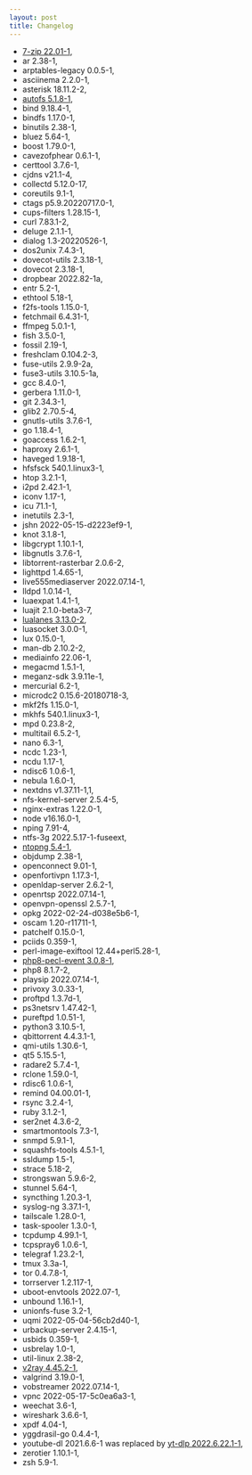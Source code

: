 ```yaml
---
layout: post
title: Changelog
---
```



* [7-zip 22.01-1](https://www.7-zip.org/),
* ar 2.38-1,
* arptables-legacy 0.0.5-1,
* asciinema 2.2.0-1,
* asterisk 18.11.2-2,
* [autofs 5.1.8-1](https://www.kernel.org/doc/html/latest/filesystems/autofs.html),
* bind 9.18.4-1,
* bindfs 1.17.0-1,
* binutils 2.38-1,
* bluez 5.64-1,
* boost 1.79.0-1,
* cavezofphear 0.6.1-1,
* certtool 3.7.6-1,
* cjdns v21.1-4,
* collectd 5.12.0-17,
* coreutils 9.1-1,
* ctags p5.9.20220717.0-1,
* cups-filters 1.28.15-1,
* curl 7.83.1-2,
* deluge 2.1.1-1,
* dialog 1.3-20220526-1,
* dos2unix 7.4.3-1,
* dovecot-utils 2.3.18-1,
* dovecot 2.3.18-1,
* dropbear 2022.82-1a,
* entr 5.2-1,
* ethtool 5.18-1,
* f2fs-tools 1.15.0-1,
* fetchmail 6.4.31-1,
* ffmpeg 5.0.1-1,
* fish 3.5.0-1,
* fossil 2.19-1,
* freshclam 0.104.2-3,
* fuse-utils 2.9.9-2a,
* fuse3-utils 3.10.5-1a,
* gcc 8.4.0-1,
* gerbera 1.11.0-1,
* git 2.34.3-1,
* glib2 2.70.5-4,
* gnutls-utils 3.7.6-1,
* go 1.18.4-1,
* goaccess 1.6.2-1,
* haproxy 2.6.1-1,
* haveged 1.9.18-1,
* hfsfsck 540.1.linux3-1,
* htop 3.2.1-1,
* i2pd 2.42.1-1,
* iconv 1.17-1,
* icu 71.1-1,
* inetutils 2.3-1,
* jshn 2022-05-15-d2223ef9-1,
* knot 3.1.8-1,
* libgcrypt 1.10.1-1,
* libgnutls 3.7.6-1,
* libtorrent-rasterbar 2.0.6-2,
* lighttpd 1.4.65-1,
* live555mediaserver 2022.07.14-1,
* lldpd 1.0.14-1,
* luaexpat 1.4.1-1,
* luajit 2.1.0-beta3-7,
* [lualanes 3.13.0-2](https://github.com/LuaLanes/lanes),
* luasocket 3.0.0-1,
* lux 0.15.0-1,
* man-db 2.10.2-2,
* mediainfo 22.06-1,
* megacmd 1.5.1-1,
* meganz-sdk 3.9.11e-1,
* mercurial 6.2-1,
* microdc2 0.15.6-20180718-3,
* mkf2fs 1.15.0-1,
* mkhfs 540.1.linux3-1,
* mpd 0.23.8-2,
* multitail 6.5.2-1,
* nano 6.3-1,
* ncdc 1.23-1,
* ncdu 1.17-1,
* ndisc6 1.0.6-1,
* nebula 1.6.0-1,
* nextdns v1.37.11-1,1,
* nfs-kernel-server 2.5.4-5,
* nginx-extras 1.22.0-1,
* node v16.16.0-1,
* nping 7.91-4,
* ntfs-3g 2022.5.17-1-fuseext,
* [ntopng 5.4-1](https://www.ntop.org/products/traffic-analysis/ntop/),
* objdump 2.38-1,
* openconnect 9.01-1,
* openfortivpn 1.17.3-1,
* openldap-server 2.6.2-1,
* openrtsp 2022.07.14-1,
* openvpn-openssl 2.5.7-1,
* opkg 2022-02-24-d038e5b6-1,
* oscam 1.20-r11711-1,
* patchelf 0.15.0-1,
* pciids 0.359-1,
* perl-image-exiftool 12.44+perl5.28-1,
* [php8-pecl-event 3.0.8-1](https://pecl.php.net/package/event),
* php8 8.1.7-2,
* playsip 2022.07.14-1,
* privoxy 3.0.33-1,
* proftpd 1.3.7d-1,
* ps3netsrv 1.47.42-1,
* pureftpd 1.0.51-1,
* python3 3.10.5-1,
* qbittorrent 4.4.3.1-1,
* qmi-utils 1.30.6-1,
* qt5 5.15.5-1,
* radare2 5.7.4-1,
* rclone 1.59.0-1,
* rdisc6 1.0.6-1,
* remind 04.00.01-1,
* rsync 3.2.4-1,
* ruby 3.1.2-1,
* ser2net 4.3.6-2,
* smartmontools 7.3-1,
* snmpd 5.9.1-1,
* squashfs-tools 4.5.1-1,
* ssldump 1.5-1,
* strace 5.18-2,
* strongswan 5.9.6-2,
* stunnel 5.64-1,
* syncthing 1.20.3-1,
* syslog-ng 3.37.1-1,
* tailscale 1.28.0-1,
* task-spooler 1.3.0-1,
* tcpdump 4.99.1-1,
* tcpspray6 1.0.6-1,
* telegraf 1.23.2-1,
* tmux 3.3a-1,
* tor 0.4.7.8-1,
* torrserver 1.2.117-1,
* uboot-envtools 2022.07-1,
* unbound 1.16.1-1,
* unionfs-fuse 3.2-1,
* uqmi 2022-05-04-56cb2d40-1,
* urbackup-server 2.4.15-1,
* usbids 0.359-1,
* usbrelay 1.0-1,
* util-linux 2.38-2,
* [v2ray 4.45.2-1](https://www.v2ray.com/),
* valgrind 3.19.0-1,
* vobstreamer 2022.07.14-1,
* vpnc 2022-05-17-5c0ea6a3-1,
* weechat 3.6-1,
* wireshark 3.6.6-1,
* xpdf 4.04-1,
* yggdrasil-go 0.4.4-1,
* youtube-dl 2021.6.6-1 was replaced by [yt-dlp 2022.6.22.1-1](https://github.com/yt-dlp/yt-dlp/),
* zerotier 1.10.1-1,
* zsh 5.9-1.
